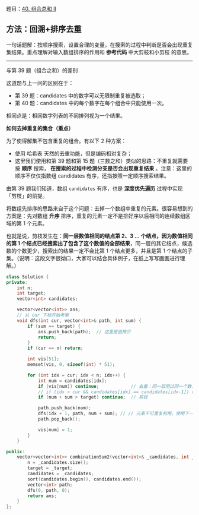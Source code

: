 题目：[40. 组合总和 II](https://leetcode.cn/problems/combination-sum-ii/)

## 方法：回溯+排序去重

一句话题解：按顺序搜索，设置合理的变量，在搜索的过程中判断是否会出现重复集结果。重点理解对输入数组排序的作用和 **参考代码** 中大剪枝和小剪枝 的意思。

---

与第 39 题（组合之和）的差别

这道题与上一问的区别在于：

- 第 39 题：candidates 中的数字可以无限制重复被选取；
- 第 40 题：candidates 中的每个数字在每个组合中只能使用一次。

相同点是：相同数字列表的不同排列视为一个结果。

**如何去掉重复的集合（重点）**

为了使得解集不包含重复的组合。有以下 2 种方案：

- 使用 哈希表 天然的去重功能，但是编码相对复杂；
- 这里我们使用和第 39 题和第 15 题（三数之和）类似的思路：不重复就需要按 **顺序** 搜索， **在搜索的过程中检测分支是否会出现重复结果** 。注意：这里的顺序不仅仅指数组 candidates 有序，还指按照一定顺序搜索结果。

由第 39 题我们知道，数组 `candidates` 有序，也是 **深度优先遍历** 过程中实现「剪枝」的前提。

将数组先排序的思路来自于这个问题：去掉一个数组中重复的元素。很容易想到的方案是：先对数组 **升序** 排序，重复的元素一定不是排好序以后相同的连续数组区域的第 1 个元素。

也就是说，剪枝发生在：**同一层数值相同的结点第 2、3 ... 个结点，因为数值相同的第 1 个结点已经搜索出了包含了这个数值的全部结果**，同一层的其它结点，候选数的个数更少，搜索出的结果一定不会比第 1 个结点更多，并且是第 1 个结点的子集。（说明：这段文字很拗口，大家可以结合具体例子，在纸上写写画画进行理解。）



```c++
class Solution {
private:
    int n;
    int target;
    vector<int> candidates;

    vector<vector<int>> ans;
    // 从 cur 下标开始考察
    void dfs(int cur, vector<int>& path, int sum) {
        if (sum == target) {
            ans.push_back(path);  // 这里是值拷贝
            return;
        }
        if (cur == n) return;

        int vis[51];
        memset(vis, 0, sizeof(int) * 51);

        for (int idx = cur; idx < n; idx++) {
            int num = candidates[idx];
            if (vis[num]) continue;            // 去重：同一层用过同一个数，下次就别用了
            // if (idx > cur && candidates[idx] == candidates[idx-1]) continue; // 一行搞定去重也行
            if (num + sum > target) continue;  // 剪枝

            path.push_back(num);
            dfs(idx + 1, path, num + sum); // // 元素不可重复利用，使用下一个即 +1
            path.pop_back();

            vis[num] = 1;
        }
    }

public:
    vector<vector<int>> combinationSum2(vector<int>& _candidates, int _target) {
        n = _candidates.size();
        target = _target;
        candidates = _candidates;
        sort(candidates.begin(), candidates.end());
        vector<int> path;
        dfs(0, path, 0);
        return ans;
    }
};

```

